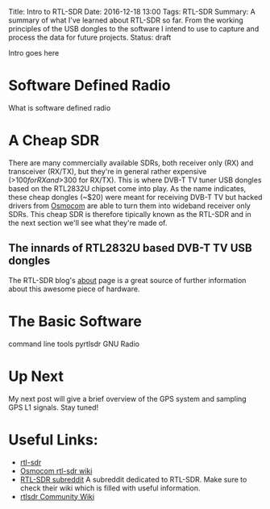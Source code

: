 Title: Intro to RTL-SDR
Date: 2016-12-18 13:00
Tags: RTL-SDR
Summary: A summary of what I've learned about RTL-SDR so far. From the working principles of the USB dongles to the software I intend to use to capture and process the data for future projects.
Status: draft

Intro goes here

# Software Defined Radio

What is software defined radio

# A Cheap SDR

There are many commercially available SDRs, both receiver only (RX) and transceiver (RX/TX), but they're in general rather expensive (>$100 for RX and >$300 for RX/TX). This is where DVB-T TV tuner USB dongles based on the RTL2832U chipset come into play. As the name indicates, these cheap dongles (~$20) were meant for receiving DVB-T TV but hacked drivers from [Osmocom](http://sdr.osmocom.org/trac/wiki/rtl-sdr) are able to turn them into wideband receiver only SDRs. This cheap SDR is therefore tipically known as the RTL-SDR and in the next section we'll see what they're made of.

## The innards of RTL2832U based DVB-T TV USB dongles

The RTL-SDR blog's [about](http://www.rtl-sdr.com/about-rtl-sdr/) page is a great source of further information about this awesome piece of hardware.

# The Basic Software

command line tools
pyrtlsdr
GNU Radio

# Up Next

My next post will give a brief overview of the GPS system and sampling GPS L1 signals. Stay tuned!

# Useful Links:

* [rtl-sdr](http://www.rtl-sdr.com/)
* [Osmocom rtl-sdr wiki](http://sdr.osmocom.org/trac/wiki/rtl-sdr)
* [RTL-SDR subreddit](https://www.reddit.com/r/RTLSDR/) A subreddit dedicated to RTL-SDR. Make sure to check their wiki which is filled with useful information.
* [rtlsdr Community Wiki](http://rtlsdr.org/)
